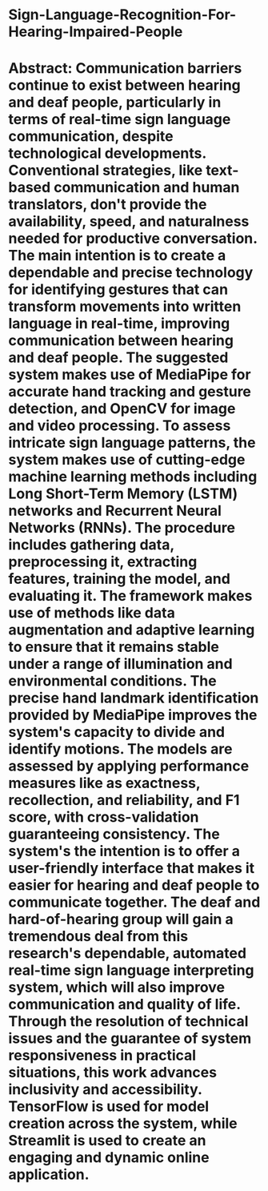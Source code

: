 # Sign-Language-Recognition-For-Hearing-Impaired-People

# Abstract: Communication barriers continue to exist between hearing and deaf people, particularly in terms of real-time sign language communication, despite technological developments. Conventional strategies, like text-based communication and human translators, don't provide the availability, speed, and naturalness needed for productive conversation. The main intention is to create a dependable and precise technology for identifying gestures that can transform movements into written language in real-time, improving communication between hearing and deaf people. The suggested system makes use of MediaPipe for accurate hand tracking and gesture detection, and OpenCV for image and video processing. To assess intricate sign language patterns, the system makes use of cutting-edge machine learning methods including Long Short-Term Memory (LSTM) networks and Recurrent Neural Networks (RNNs). The procedure includes gathering data, preprocessing it, extracting features, training the model, and evaluating it. The framework makes use of methods like data augmentation and adaptive learning to ensure that it remains stable under a range of illumination and environmental conditions. The precise hand landmark identification provided by MediaPipe improves the system's capacity to divide and identify motions. The models are assessed by applying performance measures like as exactness, recollection, and reliability, and F1 score, with cross-validation guaranteeing consistency. The system's the intention is to offer a user-friendly interface that makes it easier for hearing and deaf people to communicate together. The deaf and hard-of-hearing group will gain a tremendous deal from this research's dependable, automated real-time sign language interpreting system, which will also improve communication and quality of life. Through the resolution of technical issues and the guarantee of system responsiveness in practical situations, this work advances inclusivity and accessibility. TensorFlow is used for model creation across the system, while Streamlit is used to create an engaging and dynamic online application. 
